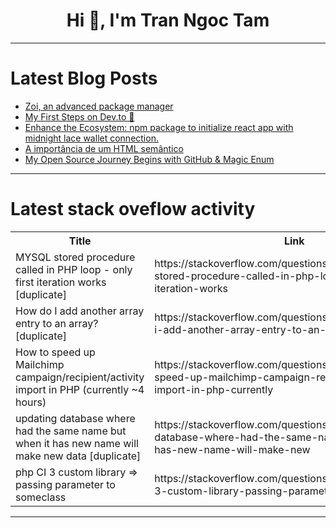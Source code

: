 <h1 align="center">Hi 👋, I'm Tran Ngoc Tam</h1>

---

# Latest Blog Posts 
<!-- BLOG-POST-LIST:START -->
- [Zoi, an advanced package manager](https://dev.to/zillowez/zoi-an-advanced-package-manager-27gd)
- [My First Steps on Dev.to 🚀](https://dev.to/prakash_maheshwaran/my-first-steps-on-devto-jcn)
- [Enhance the Ecosystem: npm package to initialize react app with midnight lace wallet connection.](https://dev.to/hlee18lee46/enhance-the-ecosystem-npm-package-to-initialize-react-app-with-midnight-lace-wallet-connection-f1j)
- [A importância de um HTML semântico](https://dev.to/stherzada/a-importancia-de-um-html-semantico-58j9)
- [My Open Source Journey Begins with GitHub &amp; Magic Enum](https://dev.to/elsad_humbetli_0971c995ce/my-open-source-journey-begins-with-github-magic-enum-46g8)
<!-- BLOG-POST-LIST:END -->

---

# Latest stack oveflow activity
<table>
  <tr><th>Title</th><th>Link</th></tr>
  <!-- STACKOVERFLOW:START --><tr><td>MYSQL stored procedure called in PHP loop - only first iteration works [duplicate]</td><td>https://stackoverflow.com/questions/79754880/mysql-stored-procedure-called-in-php-loop-only-first-iteration-works</td></tr><tr><td>How do I add another array entry to an array? [duplicate]</td><td>https://stackoverflow.com/questions/79754717/how-do-i-add-another-array-entry-to-an-array</td></tr><tr><td>How to speed up Mailchimp campaign/recipient/activity import in PHP &lpar;currently ~4 hours&rpar;</td><td>https://stackoverflow.com/questions/79754656/how-to-speed-up-mailchimp-campaign-recipient-activity-import-in-php-currently</td></tr><tr><td>updating database where had the same name but when it has new name will make new data [duplicate]</td><td>https://stackoverflow.com/questions/79754307/updating-database-where-had-the-same-name-but-when-it-has-new-name-will-make-new</td></tr><tr><td>php CI 3 custom library =&gt; passing parameter to someclass</td><td>https://stackoverflow.com/questions/79754298/php-ci-3-custom-library-passing-parameter-to-someclass</td></tr><!-- STACKOVERFLOW:END -->
</table>

---


